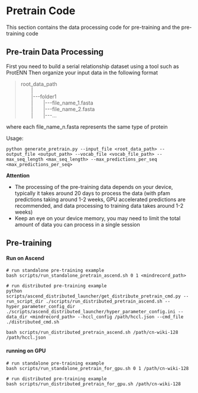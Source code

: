 # Pretrain Code


This section contains the data processing code for pre-training and the pre-training code <br>


## Pre-train Data Processing

First you need to build a serial relationship dataset using a tool such as ProtENN
Then organize your input data in the following format

> root_data_path <br>
&emsp;&emsp;| <br>
&emsp;&emsp;|---folder1 <br>
&emsp;&emsp;|&emsp;&emsp;|---file_name_1.fasta <br>
&emsp;&emsp;|&emsp;&emsp;|---file_name_2.fasta <br>
&emsp;&emsp;|&emsp;&emsp;|---... <br>

where each file_name_n.fasta represents the same type of protein

Usage:
```
python generate_pretrain.py --input_file <root_data_path> --output_file <output_path> --vocab_file <vocab_file_path> --max_seq_length <max_seq_length> --max_predictions_per_seq <max_predictions_per_seq>
```

**Attention**
* The processing of the pre-training data depends on your device, typically it takes around 20 days to process the data (with pfam predictions taking around 1-2 weeks, GPU accelerated predictions are recommended, and data processing to training data takes around 1-2 weeks)
* Keep an eye on your device memory, you may need to limit the total amount of data you can process in a single session

## Pre-training
#### Run on Ascend

```
# run standalone pre-training example
bash scripts/run_standalone_pretrain_ascend.sh 0 1 <mindrecord_path>

# run distributed pre-training example
python scripts/ascend_distributed_launcher/get_distribute_pretrain_cmd.py --run_script_dir ./scripts/run_distributed_pretrain_ascend.sh --hyper_parameter_config_dir ./scripts/ascend_distributed_launcher/hyper_parameter_config.ini --data_dir <mindrecord_path> --hccl_config /path/hccl.json --cmd_file ./distributed_cmd.sh

bash scripts/run_distributed_pretrain_ascend.sh /path/cn-wiki-128 /path/hccl.json
```

#### running on GPU

```
# run standalone pre-training example
bash scripts/run_standalone_pretrain_for_gpu.sh 0 1 /path/cn-wiki-128

# run distributed pre-training example
bash scripts/run_distributed_pretrain_for_gpu.sh /path/cn-wiki-128
```





